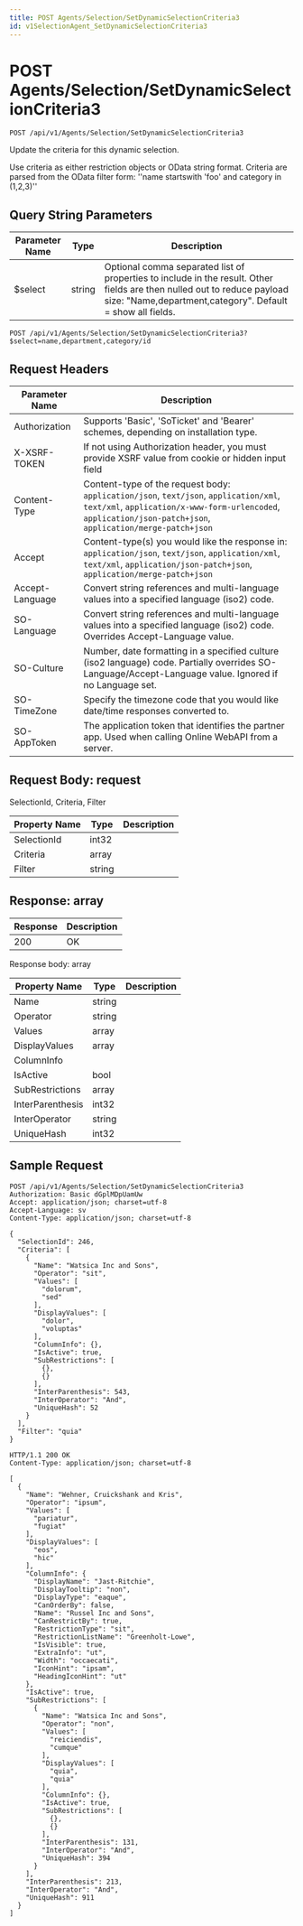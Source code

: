 ```yaml
---
title: POST Agents/Selection/SetDynamicSelectionCriteria3
id: v1SelectionAgent_SetDynamicSelectionCriteria3
---
```


# POST Agents/Selection/SetDynamicSelectionCriteria3

```http
POST /api/v1/Agents/Selection/SetDynamicSelectionCriteria3
```

Update the criteria for this dynamic selection.

Use criteria as either restriction objects or OData string format. Criteria are parsed from the OData filter form: ''name startswith 'foo' and category in (1,2,3)''





## Query String Parameters

| Parameter Name | Type |  Description |
|----------------|------|--------------|
| $select | string |  Optional comma separated list of properties to include in the result. Other fields are then nulled out to reduce payload size: "Name,department,category". Default = show all fields. |

```http
POST /api/v1/Agents/Selection/SetDynamicSelectionCriteria3?$select=name,department,category/id
```


## Request Headers

| Parameter Name | Description |
|----------------|-------------|
| Authorization  | Supports 'Basic', 'SoTicket' and 'Bearer' schemes, depending on installation type. |
| X-XSRF-TOKEN   | If not using Authorization header, you must provide XSRF value from cookie or hidden input field |
| Content-Type | Content-type of the request body: `application/json`, `text/json`, `application/xml`, `text/xml`, `application/x-www-form-urlencoded`, `application/json-patch+json`, `application/merge-patch+json` |
| Accept         | Content-type(s) you would like the response in: `application/json`, `text/json`, `application/xml`, `text/xml`, `application/json-patch+json`, `application/merge-patch+json` |
| Accept-Language | Convert string references and multi-language values into a specified language (iso2) code. |
| SO-Language | Convert string references and multi-language values into a specified language (iso2) code. Overrides Accept-Language value. |
| SO-Culture | Number, date formatting in a specified culture (iso2 language) code. Partially overrides SO-Language/Accept-Language value. Ignored if no Language set. |
| SO-TimeZone | Specify the timezone code that you would like date/time responses converted to. |
| SO-AppToken | The application token that identifies the partner app. Used when calling Online WebAPI from a server. |

## Request Body: request  

SelectionId, Criteria, Filter 

| Property Name | Type |  Description |
|----------------|------|--------------|
| SelectionId | int32 |  |
| Criteria | array |  |
| Filter | string |  |


## Response: array



| Response | Description |
|----------------|-------------|
| 200 | OK |

Response body: array

| Property Name | Type |  Description |
|----------------|------|--------------|
| Name | string |  |
| Operator | string |  |
| Values | array |  |
| DisplayValues | array |  |
| ColumnInfo |  |  |
| IsActive | bool |  |
| SubRestrictions | array |  |
| InterParenthesis | int32 |  |
| InterOperator | string |  |
| UniqueHash | int32 |  |

## Sample Request

```http!
POST /api/v1/Agents/Selection/SetDynamicSelectionCriteria3
Authorization: Basic dGplMDpUamUw
Accept: application/json; charset=utf-8
Accept-Language: sv
Content-Type: application/json; charset=utf-8

{
  "SelectionId": 246,
  "Criteria": [
    {
      "Name": "Watsica Inc and Sons",
      "Operator": "sit",
      "Values": [
        "dolorum",
        "sed"
      ],
      "DisplayValues": [
        "dolor",
        "voluptas"
      ],
      "ColumnInfo": {},
      "IsActive": true,
      "SubRestrictions": [
        {},
        {}
      ],
      "InterParenthesis": 543,
      "InterOperator": "And",
      "UniqueHash": 52
    }
  ],
  "Filter": "quia"
}
```

```http_
HTTP/1.1 200 OK
Content-Type: application/json; charset=utf-8

[
  {
    "Name": "Wehner, Cruickshank and Kris",
    "Operator": "ipsum",
    "Values": [
      "pariatur",
      "fugiat"
    ],
    "DisplayValues": [
      "eos",
      "hic"
    ],
    "ColumnInfo": {
      "DisplayName": "Jast-Ritchie",
      "DisplayTooltip": "non",
      "DisplayType": "eaque",
      "CanOrderBy": false,
      "Name": "Russel Inc and Sons",
      "CanRestrictBy": true,
      "RestrictionType": "sit",
      "RestrictionListName": "Greenholt-Lowe",
      "IsVisible": true,
      "ExtraInfo": "ut",
      "Width": "occaecati",
      "IconHint": "ipsam",
      "HeadingIconHint": "ut"
    },
    "IsActive": true,
    "SubRestrictions": [
      {
        "Name": "Watsica Inc and Sons",
        "Operator": "non",
        "Values": [
          "reiciendis",
          "cumque"
        ],
        "DisplayValues": [
          "quia",
          "quia"
        ],
        "ColumnInfo": {},
        "IsActive": true,
        "SubRestrictions": [
          {},
          {}
        ],
        "InterParenthesis": 131,
        "InterOperator": "And",
        "UniqueHash": 394
      }
    ],
    "InterParenthesis": 213,
    "InterOperator": "And",
    "UniqueHash": 911
  }
]
```